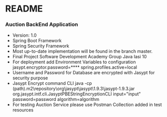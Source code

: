# README

### Auction BackEnd Application
* Version: 1.0
* Spring Boot Framework
* Spring Security Framework
* Most up-to-date implementation will be found in the branch master.
* Final Project Software Development Academy Group Java Iasi 10
* For deployment add Environment Variables to configuration jasypt.encryptor.password=**** spring.profiles.active=local
* Username and Password for Database are encrypted with Jasypt for security purpose
* Jasypt Encrypt command CLI java -cp (path)\.m2\repository\org\jasypt\jasypt\1.9.3\jasypt-1.9.3.jar  org.jasypt.intf.cli.JasyptPBEStringEncryptionCLI input="input" password=password algorithm=algorithm
* For testing Auction Service please use Postman Collection added in test resources
